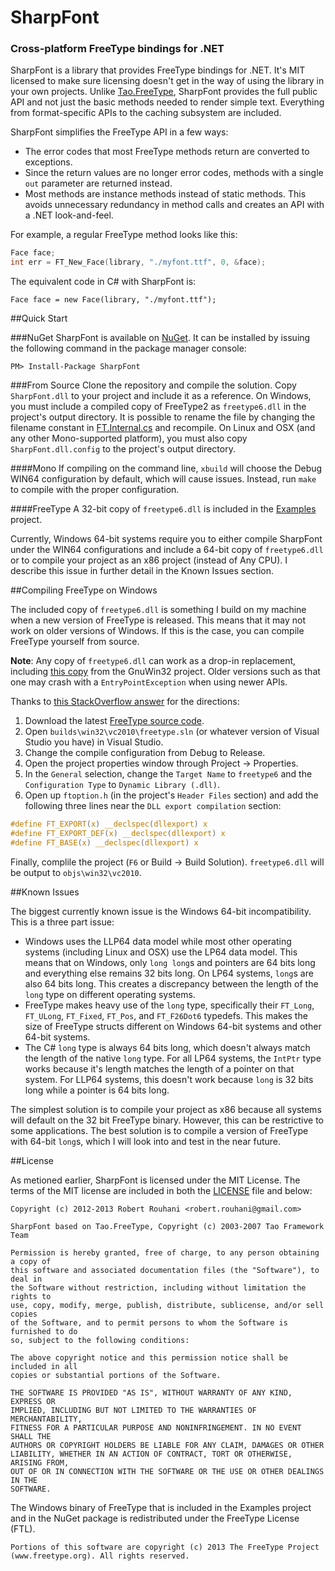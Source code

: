 # SharpFont
### Cross-platform FreeType bindings for .NET

SharpFont is a library that provides FreeType bindings for .NET. It's MIT licensed to make sure licensing doesn't get
in the way of using the library in your own projects. Unlike
[Tao.FreeType](http://taoframework.svn.sourceforge.net/viewvc/taoframework/trunk/src/Tao.FreeType/), SharpFont provides
the full public API and not just the basic methods needed to render simple text. Everything from format-specific APIs
to the caching subsystem are included.

SharpFont simplifies the FreeType API in a few ways:

 - The error codes that most FreeType methods return are converted to exceptions.
 - Since the return values are no longer error codes, methods with a single `out` parameter are returned instead.
 - Most methods are instance methods instead of static methods. This avoids unnecessary redundancy in method calls and
creates an API with a .NET look-and-feel.

For example, a regular FreeType method looks like this:

```C
Face face;
int err = FT_New_Face(library, "./myfont.ttf", 0, &face);
```

The equivalent code in C# with SharpFont is:

```CSharp
Face face = new Face(library, "./myfont.ttf");
```

##Quick Start

###NuGet
SharpFont is available on [NuGet](https://nuget.org/packages/SharpFont/). It can be installed by issuing the following
command in the package manager console:

```
PM> Install-Package SharpFont
```

###From Source
Clone the repository and compile the solution. Copy `SharpFont.dll` to your project and include it as a reference. On
Windows, you must include a compiled copy of FreeType2 as `freetype6.dll` in the project's output directory. It is
possible to rename the file by changing the filename constant in
[FT.Internal.cs](SharpFont/blob/master/SharpFont/FT.Internal.cs) and recompile. On Linux and OSX (and any other
Mono-supported platform), you must also copy `SharpFont.dll.config` to the project's output directory.

####Mono
If compiling on the command line, `xbuild` will choose the Debug WIN64 configuration by default, which will cause
issues. Instead, run `make` to compile with the proper configuration.

####FreeType
A 32-bit copy of `freetype6.dll` is included in the [Examples](SharpFont/blob/master/Examples) project.

Currently, Windows 64-bit systems require you to either compile SharpFont under the WIN64 configurations and include a
64-bit copy of `freetype6.dll` or to compile your project as an x86 project (instead of Any CPU). I describe this issue
in further detail in the Known Issues section.

##Compiling FreeType on Windows

The included copy of `freetype6.dll` is something I build on my machine when a new version of FreeType is released.
This means that it may not work on older versions of Windows. If this is the case, you can compile FreeType yourself
from source.

**Note**: Any copy of `freetype6.dll` can work as a drop-in replacement, including
[this copy](http://gnuwin32.sourceforge.net/packages/freetype.htm) from the GnuWin32 project. Older versions such as
that one may crash with a `EntryPointException` when using newer APIs.

Thanks to [this StackOverflow answer](http://stackoverflow.com/a/7387618/1122135) for the directions:

 1. Download the latest [FreeType source code](http://sourceforge.net/projects/freetype/files/freetype2/).
 2. Open `builds\win32\vc2010\freetype.sln` (or whatever version of Visual Studio you have) in Visual Studio.
 3. Change the compile configuration from Debug to Release.
 4. Open the project properties window through Project -> Properties.
 5. In the `General` selection, change the `Target Name` to `freetype6` and the `Configuration Type` to `Dynamic
Library (.dll)`.
 6. Open up `ftoption.h` (in the project's `Header Files` section) and add the following three lines near the `DLL
export compilation` section:

```C
#define FT_EXPORT(x) __declspec(dllexport) x
#define FT_EXPORT_DEF(x) __declspec(dllexport) x
#define FT_BASE(x) __declspec(dllexport) x
```

Finally, complile the project (`F6` or Build -> Build Solution). `freetype6.dll` will be output to `objs\win32\vc2010`.

##Known Issues

The biggest currently known issue is the Windows 64-bit incompatibility. This is a three part issue:

 - Windows uses the LLP64 data model while most other operating systems (including Linux and OSX) use the LP64 data
model. This means that on Windows, only `long long`s and pointers are 64 bits long and everything else remains 32 bits
long. On LP64 systems, `long`s are also 64 bits long. This creates a discrepancy between the length of the `long` type
on different operating systems.
 - FreeType makes heavy use of the `long` type, specifically their `FT_Long`, `FT_ULong`, `FT_Fixed`, `FT_Pos`, and
`FT_F26Dot6` typedefs. This makes the size of FreeType structs different on Windows 64-bit systems and other 64-bit
systems.
 - The C# `long` type is always 64 bits long, which doesn't always match the length of the native `long` type. For all
LP64 systems, the `IntPtr` type works because it's length matches the length of a pointer on that system. For LLP64
systems, this doesn't work because `long` is 32 bits long while a pointer is 64 bits long.

The simplest solution is to compile your project as x86 because all systems will default on the 32 bit FreeType binary.
However, this can be restrictive to some applications. The best solution is to compile a version of FreeType with
64-bit `long`s, which I will look into and test in the near future.

##License

As metioned earlier, SharpFont is licensed under the MIT License. The terms of the MIT license are included in both the
[LICENSE](SharpFont/blob/master/LICENSE) file and below:

```
Copyright (c) 2012-2013 Robert Rouhani <robert.rouhani@gmail.com>

SharpFont based on Tao.FreeType, Copyright (c) 2003-2007 Tao Framework Team

Permission is hereby granted, free of charge, to any person obtaining a copy of
this software and associated documentation files (the "Software"), to deal in
the Software without restriction, including without limitation the rights to
use, copy, modify, merge, publish, distribute, sublicense, and/or sell copies
of the Software, and to permit persons to whom the Software is furnished to do
so, subject to the following conditions:

The above copyright notice and this permission notice shall be included in all
copies or substantial portions of the Software.

THE SOFTWARE IS PROVIDED "AS IS", WITHOUT WARRANTY OF ANY KIND, EXPRESS OR
IMPLIED, INCLUDING BUT NOT LIMITED TO THE WARRANTIES OF MERCHANTABILITY,
FITNESS FOR A PARTICULAR PURPOSE AND NONINFRINGEMENT. IN NO EVENT SHALL THE
AUTHORS OR COPYRIGHT HOLDERS BE LIABLE FOR ANY CLAIM, DAMAGES OR OTHER
LIABILITY, WHETHER IN AN ACTION OF CONTRACT, TORT OR OTHERWISE, ARISING FROM,
OUT OF OR IN CONNECTION WITH THE SOFTWARE OR THE USE OR OTHER DEALINGS IN THE
SOFTWARE.
```

The Windows binary of FreeType that is included in the Examples project and in the NuGet package is redistributed under
the FreeType License (FTL).

```
Portions of this software are copyright (c) 2013 The FreeType Project
(www.freetype.org). All rights reserved.
```
